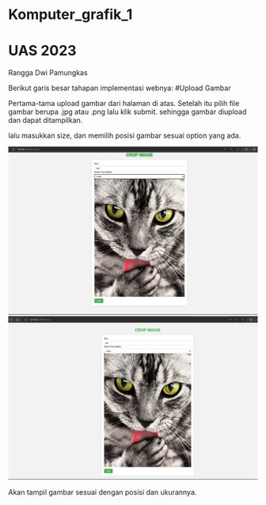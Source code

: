 # Komputer_grafik_1
# UAS 2023
Rangga Dwi Pamungkas

Berikut garis besar tahapan implementasi webnya:
#Upload Gambar

Pertama-tama upload gambar dari halaman di atas. Setelah itu pilih file gambar berupa .jpg atau .png lalu klik submit. sehingga gambar diupload dan dapat ditampilkan.

lalu masukkan size, dan memilih posisi gambar sesuai option yang ada.

![enter image description here](https://github.com/yugo44pamungkas/Komputer_grafik_yugo/blob/68c52bd93a547a91caaa0d008e1fda9ae62465ce/static/1500px%20input.png?raw=true)
![enter image description here](https://github.com/yugo44pamungkas/Komputer_grafik_yugo/blob/68c52bd93a547a91caaa0d008e1fda9ae62465ce/static/600px%20input.png?raw=true)

Akan tampil gambar sesuai dengan posisi dan ukurannya.



